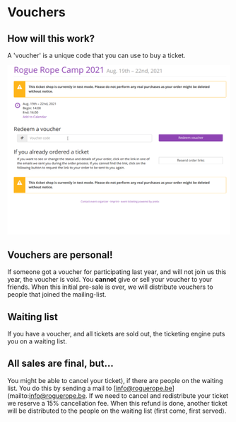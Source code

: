 # Vouchers

## How will this work?
A 'voucher' is a unique code that you can use to buy a ticket.

![](../assets/voucher.gif)

## Vouchers are personal!
If someone got a voucher for participating last year, and will not join us this year, the voucher is void. 
You **cannot** give or sell your voucher to your friends. When this initial pre-sale is over, we will distribute vouchers to people that joined the mailing-list.

## Waiting list
If you have a voucher, and all tickets are sold out, the ticketing engine puts you on a waiting list. 

## All sales are final, but...
You might be able to cancel your ticket), if there are people on the waiting list. You do this by sending a mail to [info@roguerope.be](mailto:info@roguerope.be. If we need to cancel and redistribute your ticket we reserve a 15% cancellation fee.
When this refund is done, another ticket will be distributed to the people on the waiting list (first come, first served).
